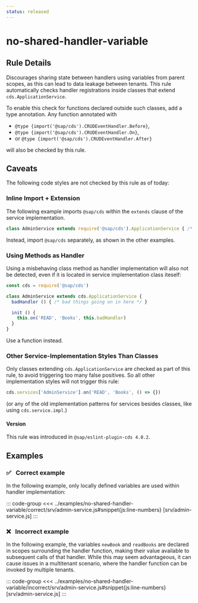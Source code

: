 ```yaml
---
status: released
---
```


<script setup>
  import PlaygroundBadge from '../components/PlaygroundBadge.vue'
</script>

# no-shared-handler-variable

## Rule Details

Discourages sharing state between handlers using variables from parent scopes, as this can lead to data leakage between tenants.
This rule automatically checks handler registrations inside classes that extend `cds.ApplicationService`.

To enable this check for functions declared outside such classes, add a type annotation.
Any function annotated with

- `@type {import('@sap/cds').CRUDEventHandler.Before}`,
- `@type {import('@sap/cds').CRUDEventHandler.On}`,
- or `@type {import('@sap/cds').CRUDEventHandler.After}`

will also be checked by this rule.


## Caveats
The following code styles are not checked by this rule as of today:

### Inline Import + Extension
The following example imports `@sap/cds` within the `extends` clause of the service implementation.
```js
class AdminService extends require('@sap/cds').ApplicationService { /* … */ }
```
Instead, import `@sap/cds` separately, as shown in the other examples.

### Using Methods as Handler
Using a misbehaving class method as handler implementation will also not be detected, even if it is located in service implementation class iteself:

```js
const cds = require('@sap/cds')

class AdminService extends cds.ApplicationService {
  badHandler () { /* bad things going on in here */ }

  init () {
    this.on('READ', 'Books', this.badHandler)
  }
}
```
Use a function instead.

### Other Service-Implementation Styles Than Classes
Only classes extending `cds.ApplicationService` are checked as part of this rule, to avoid triggering too many false positives. So all other implementation styles will not trigger this rule:
```js
cds.services['AdminService'].on('READ', 'Books', () => {})
```
(or any of the old implementation patterns for services besides classes, like using `cds.service.impl`.)


#### Version
This rule was introduced in `@sap/eslint-plugin-cds 4.0.2`.

## Examples

### ✅ &nbsp; Correct example

In the following example, only locally defined variables are used within handler implementation:

::: code-group
<<< ../examples/no-shared-handler-variable/correct/srv/admin-service.js#snippet{js:line-numbers} [srv/admin-service.js]
:::
<PlaygroundBadge
  name="no-shared-handler-variable"
  kind="correct"
  :files="['srv/admin-service.js']"
/>

### ❌ &nbsp; Incorrect example

In the following example, the variables `newBook` and `readBooks` are declared in scopes surrounding the handler function, making their value available to subsequent calls of that handler. While this may seem advantageous, it can cause issues in a multitenant scenario, where the handler function can be invoked by multiple tenants.

::: code-group
<<< ../examples/no-shared-handler-variable/incorrect/srv/admin-service.js#snippet{js:line-numbers} [srv/admin-service.js]
:::
<PlaygroundBadge
  name="no-shared-handler-variable"
  kind="incorrect"
  :files="['srv/admin-service.js']"
/>

